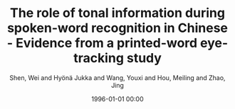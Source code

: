 ---
layout: post
title: The role of tonal information during spoken-word recognition in Chinese - Evidence from a printed-word eye-tracking study

date: 1996-01-01 00:00
author: Shen, Wei and Hyönä Jukka and Wang, Youxi and Hou, Meiling and Zhao, Jing
tags: ["chinese","eye tracking","lexical tone","sentence context","spoken-word recognition"]
journal: Memory and Cognition

link: https://doi.org/10.3758/s13421-020-01070-0

year: 2021
---